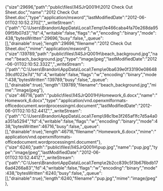 {"size":29696,"path":"public\\files\\1l4SJrQ001H\\2012 Check Out Sheet.doc","name":"2012 Check Out Sheet.doc","type":"application/msword","lastModifiedDate":"2012-06-01T02:10:52.270Z","_writeStream":{"path":"C:\\Users\\Brandon\\AppData\\Local\\Temp\\1e466caba4fa70e268da9509f5fb07d3","fd":4,"writable":false,"flags":"w","encoding":"binary","mode":438,"bytesWritten":29696,"busy":false,"_queue":[],"drainable":true},"length":29696,"filename":"2012 Check Out Sheet.doc","mime":"application/msword"},{"size":139789,"path":"public\\files\\1l4SJrQ001H\\beach_background.jpg","name":"beach_background.jpg","type":"image/jpeg","lastModifiedDate":"2012-06-01T02:10:52.332Z","_writeStream":{"path":"C:\\Users\\Brandon\\AppData\\Local\\Temp\\e0ba639e0f33190e0864839cdf022e7d","fd":4,"writable":false,"flags":"w","encoding":"binary","mode":438,"bytesWritten":139789,"busy":false,"_queue":[],"drainable":true},"length":139789,"filename":"beach_background.jpg","mime":"image/jpeg"},{"size":46716,"path":"public\\files\\1l4SJrQ001H\\Homework_6.docx","name":"Homework_6.docx","type":"application/vnd.openxmlformats-officedocument.wordprocessingml.document","lastModifiedDate":"2012-06-01T02:10:52.441Z","_writeStream":{"path":"C:\\Users\\Brandon\\AppData\\Local\\Temp\\98c1be3f265af1fc7d5a4a0a351a5294","fd":4,"writable":false,"flags":"w","encoding":"binary","mode":438,"bytesWritten":46716,"busy":false,"_queue":[],"drainable":true},"length":46716,"filename":"Homework_6.docx","mime":"application/vnd.openxmlformats-officedocument.wordprocessingml.document"},{"size":6240,"path":"public\\files\\1l4SJrQ001H\\pup.jpg","name":"pup.jpg","type":"image/jpeg","lastModifiedDate":"2012-06-01T02:10:52.441Z","_writeStream":{"path":"C:\\Users\\Brandon\\AppData\\Local\\Temp\\e2b2cc839c5f3b676bdb176ad4266a83","fd":4,"writable":false,"flags":"w","encoding":"binary","mode":438,"bytesWritten":6240,"busy":false,"_queue":[],"drainable":true},"length":6240,"filename":"pup.jpg","mime":"image/jpeg"},